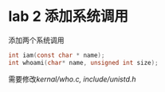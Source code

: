 # lab 2 添加系统调用

添加两个系统调用

```c
int iam(const char * name);
int whoami(char* name, unsigned int size);
```

需要修改*kernal/who.c, include/unistd.h*

